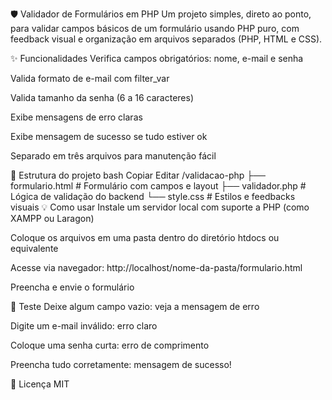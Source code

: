 🛡️ Validador de Formulários em PHP
Um projeto simples, direto ao ponto, para validar campos básicos de um formulário usando PHP puro, com feedback visual e organização em arquivos separados (PHP, HTML e CSS).

✨ Funcionalidades
Verifica campos obrigatórios: nome, e-mail e senha

Valida formato de e-mail com filter_var

Valida tamanho da senha (6 a 16 caracteres)

Exibe mensagens de erro claras

Exibe mensagem de sucesso se tudo estiver ok

Separado em três arquivos para manutenção fácil

📁 Estrutura do projeto
bash
Copiar
Editar
/validacao-php
├── formulario.html     # Formulário com campos e layout
├── validador.php       # Lógica de validação do backend
└── style.css           # Estilos e feedbacks visuais
💡 Como usar
Instale um servidor local com suporte a PHP (como XAMPP ou Laragon)

Coloque os arquivos em uma pasta dentro do diretório htdocs ou equivalente

Acesse via navegador: http://localhost/nome-da-pasta/formulario.html

Preencha e envie o formulário

🧪 Teste
Deixe algum campo vazio: veja a mensagem de erro

Digite um e-mail inválido: erro claro

Coloque uma senha curta: erro de comprimento

Preencha tudo corretamente: mensagem de sucesso!

📄 Licença
MIT

